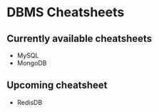 # DBMS Cheatsheets

## Currently available cheatsheets
- MySQL
- MongoDB

## Upcoming cheatsheet
- RedisDB


